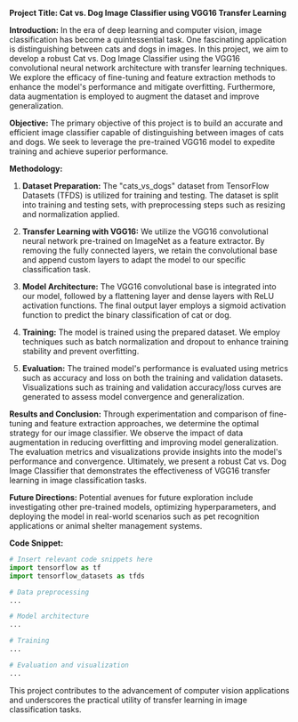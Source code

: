 **Project Title: Cat vs. Dog Image Classifier using VGG16 Transfer Learning**

**Introduction:**
In the era of deep learning and computer vision, image classification has become a quintessential task. One fascinating application is distinguishing between cats and dogs in images. In this project, we aim to develop a robust Cat vs. Dog Image Classifier using the VGG16 convolutional neural network architecture with transfer learning techniques. We explore the efficacy of fine-tuning and feature extraction methods to enhance the model's performance and mitigate overfitting. Furthermore, data augmentation is employed to augment the dataset and improve generalization.

**Objective:**
The primary objective of this project is to build an accurate and efficient image classifier capable of distinguishing between images of cats and dogs. We seek to leverage the pre-trained VGG16 model to expedite training and achieve superior performance.

**Methodology:**
1. **Dataset Preparation:** The "cats_vs_dogs" dataset from TensorFlow Datasets (TFDS) is utilized for training and testing. The dataset is split into training and testing sets, with preprocessing steps such as resizing and normalization applied.

2. **Transfer Learning with VGG16:** We utilize the VGG16 convolutional neural network pre-trained on ImageNet as a feature extractor. By removing the fully connected layers, we retain the convolutional base and append custom layers to adapt the model to our specific classification task.

3. **Model Architecture:** The VGG16 convolutional base is integrated into our model, followed by a flattening layer and dense layers with ReLU activation functions. The final output layer employs a sigmoid activation function to predict the binary classification of cat or dog.

4. **Training:** The model is trained using the prepared dataset. We employ techniques such as batch normalization and dropout to enhance training stability and prevent overfitting.

5. **Evaluation:** The trained model's performance is evaluated using metrics such as accuracy and loss on both the training and validation datasets. Visualizations such as training and validation accuracy/loss curves are generated to assess model convergence and generalization.

**Results and Conclusion:**
Through experimentation and comparison of fine-tuning and feature extraction approaches, we determine the optimal strategy for our image classifier. We observe the impact of data augmentation in reducing overfitting and improving model generalization. The evaluation metrics and visualizations provide insights into the model's performance and convergence. Ultimately, we present a robust Cat vs. Dog Image Classifier that demonstrates the effectiveness of VGG16 transfer learning in image classification tasks.

**Future Directions:**
Potential avenues for future exploration include investigating other pre-trained models, optimizing hyperparameters, and deploying the model in real-world scenarios such as pet recognition applications or animal shelter management systems.

**Code Snippet:**
```python
# Insert relevant code snippets here
import tensorflow as tf
import tensorflow_datasets as tfds

# Data preprocessing
...

# Model architecture
...

# Training
...

# Evaluation and visualization
...
```

This project contributes to the advancement of computer vision applications and underscores the practical utility of transfer learning in image classification tasks.
